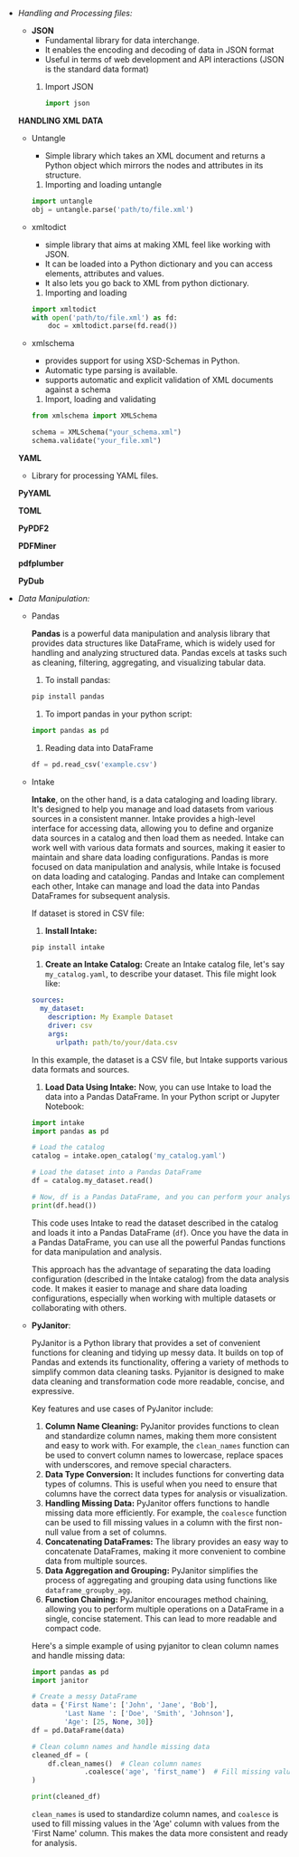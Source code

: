  - *Handling and Processing files:*
    - **JSON**
        - Fundamental library for data interchange.
        - It enables the encoding and decoding of data in JSON format
        - Useful in terms of web development and API interactions (JSON is the standard data format)
        1. Import JSON
            
            ```python
            import json
            ```
            
    
    **HANDLING XML DATA**
    
    - Untangle
        - Simple library which takes an XML document and returns a Python object which mirrors the nodes and attributes in its structure.
        1. Importing and loading untangle
        
        ```python
        import untangle
        obj = untangle.parse('path/to/file.xml')
        ```
        
    - xmltodict
        - simple library that aims at making XML feel like working with JSON.
        - It can be loaded into a Python dictionary and you can access elements, attributes and values.
        - It also lets you go back to XML from python dictionary.
        1. Importing and loading
        
        ```python
        import xmltodict
        with open('path/to/file.xml') as fd:
        	doc = xmltodict.parse(fd.read())
        ```
        
    - xmlschema
        - provides support for using XSD-Schemas in Python.
        - Automatic type parsing is available.
        - supports automatic and explicit validation of XML documents against a schema
        1. Import, loading and validating
        
        ```python
        from xmlschema import XMLSchema
        
        schema = XMLSchema("your_schema.xml")
        schema.validate("your_file.xml")
        ```
        
    
    **YAML**
    
    - Library for processing YAML files.
    
    **PyYAML**
    
    **TOML**
    
    **PyPDF2**
    
    **PDFMiner**
    
    **pdfplumber**
    
    **PyDub**
    

- *Data Manipulation:*
    - Pandas
        
        **Pandas** is a powerful data manipulation and analysis library that provides data structures like DataFrame, which is widely used for handling and analyzing structured data. Pandas excels at tasks such as cleaning, filtering, aggregating, and visualizing tabular data.
        
        1. To install pandas:
        
        ```bash
        pip install pandas
        ```
        
        1. To import pandas in your python script:
        
        ```python
        import pandas as pd
        ```
        
        1. Reading data into DataFrame
        
        ```python
        df = pd.read_csv('example.csv')
        ```
        
    - Intake
        
        **Intake**, on the other hand, is a data cataloging and loading library. It's designed to help you manage and load datasets from various sources in a consistent manner. Intake provides a high-level interface for accessing data, allowing you to define and organize data sources in a catalog and then load them as needed. Intake can work well with various data formats and sources, making it easier to maintain and share data loading configurations. Pandas is more focused on data manipulation and analysis, while Intake is focused on data loading and cataloging. Pandas and Intake can complement each other, Intake can manage and load the data into Pandas DataFrames for subsequent analysis.
        
        If dataset is stored in CSV file:
        
        1. **Install Intake:**
        
        ```bash
        pip install intake
        
        ```
        
        1. **Create an Intake Catalog:**
        Create an Intake catalog file, let's say `my_catalog.yaml`, to describe your dataset. This file might look like:
        
        ```yaml
        sources:
          my_dataset:
            description: My Example Dataset
            driver: csv
            args:
              urlpath: path/to/your/data.csv
        
        ```
        
        In this example, the dataset is a CSV file, but Intake supports various data formats and sources.
        
        1. **Load Data Using Intake:**
        Now, you can use Intake to load the data into a Pandas DataFrame. In your Python script or Jupyter Notebook:
        
        ```python
        import intake
        import pandas as pd
        
        # Load the catalog
        catalog = intake.open_catalog('my_catalog.yaml')
        
        # Load the dataset into a Pandas DataFrame
        df = catalog.my_dataset.read()
        
        # Now, df is a Pandas DataFrame, and you can perform your analysis using Pandas
        print(df.head())
        
        ```
        
        This code uses Intake to read the dataset described in the catalog and loads it into a Pandas DataFrame (`df`). Once you have the data in a Pandas DataFrame, you can use all the powerful Pandas functions for data manipulation and analysis.
        
        This approach has the advantage of separating the data loading configuration (described in the Intake catalog) from the data analysis code. It makes it easier to manage and share data loading configurations, especially when working with multiple datasets or collaborating with others.
        
    
    - **PyJanitor**:
        
        PyJanitor is a Python library that provides a set of convenient functions for cleaning and tidying up messy data. It builds on top of Pandas and extends its functionality, offering a variety of methods to simplify common data cleaning tasks. Pyjanitor is designed to make data cleaning and transformation code more readable, concise, and expressive.
        
        Key features and use cases of PyJanitor include:
        
        1. **Column Name Cleaning:**
        PyJanitor provides functions to clean and standardize column names, making them more consistent and easy to work with. For example, the `clean_names` function can be used to convert column names to lowercase, replace spaces with underscores, and remove special characters.
        2. **Data Type Conversion:**
        It includes functions for converting data types of columns. This is useful when you need to ensure that columns have the correct data types for analysis or visualization.
        3. **Handling Missing Data:**
        PyJanitor offers functions to handle missing data more efficiently. For example, the `coalesce` function can be used to fill missing values in a column with the first non-null value from a set of columns.
        4. **Concatenating DataFrames:**
        The library provides an easy way to concatenate DataFrames, making it more convenient to combine data from multiple sources.
        5. **Data Aggregation and Grouping:**
        PyJanitor simplifies the process of aggregating and grouping data using functions like `dataframe_groupby_agg`.
        6. **Function Chaining:**
        PyJanitor encourages method chaining, allowing you to perform multiple operations on a DataFrame in a single, concise statement. This can lead to more readable and compact code.
        
        Here's a simple example of using pyjanitor to clean column names and handle missing data:
        
        ```python
        import pandas as pd
        import janitor
        
        # Create a messy DataFrame
        data = {'First Name': ['John', 'Jane', 'Bob'],
                'Last Name ': ['Doe', 'Smith', 'Johnson'],
                'Age': [25, None, 30]}
        df = pd.DataFrame(data)
        
        # Clean column names and handle missing data
        cleaned_df = (
            df.clean_names()  # Clean column names
        			 .coalesce('age', 'first_name')  # Fill missing values in 'Age' with values from 'First Name'
        )
        
        print(cleaned_df)
        
        ```
        
       `clean_names` is used to standardize column names, and `coalesce` is used to fill missing values in the 'Age' column with values from the 'First Name' column. This makes the data more consistent and ready for analysis.
